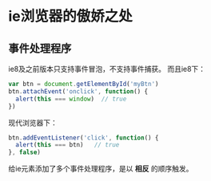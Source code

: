 # ie浏览器的傲娇之处

## 事件处理程序
ie8及之前版本只支持事件冒泡，不支持事件捕获。
而且ie8下：

```js
var btn = document.getElementById('myBtn')
btn.attachEvent('onclick', function() {
  alert(this === window)  // true
})
```

现代浏览器下：

```js
btn.addEventListener('click', function() {
  alert(this === btn)   // true
}, false)
```

给ie元素添加了多个事件处理程序，是以 **相反** 的顺序触发。

